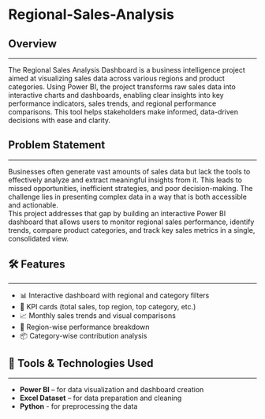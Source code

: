 # Regional-Sales-Analysis
## Overview
---
The Regional Sales Analysis Dashboard is a business intelligence project aimed at visualizing sales data across various regions and product categories. Using Power BI, the project transforms raw sales data into interactive charts and dashboards, enabling clear insights into key performance indicators, sales trends, and regional performance comparisons. This tool helps stakeholders make informed, data-driven decisions with ease and clarity.

## Problem Statement
---
Businesses often generate vast amounts of sales data but lack the tools to effectively analyze and extract meaningful insights from it. This leads to missed opportunities, inefficient strategies, and poor decision-making. The challenge lies in presenting complex data in a way that is both accessible and actionable.  
This project addresses that gap by building an interactive Power BI dashboard that allows users to monitor regional sales performance, identify trends, compare product categories, and track key sales metrics in a single, consolidated view.

## 🛠️ Features
---
- 📊 Interactive dashboard with regional and category filters  
- 🧩 KPI cards (total sales, top region, top category, etc.)  
- 📈 Monthly sales trends and visual comparisons  
- 📍 Region-wise performance breakdown  
- 📦 Category-wise contribution analysis

## 🧰 Tools & Technologies Used
---
- **Power BI** – for data visualization and dashboard creation  
- **Excel Dataset** – for data preparation and cleaning  
- **Python** - for preprocessing the data 
